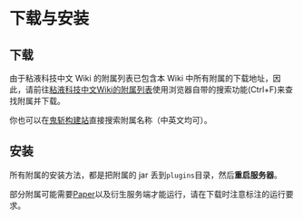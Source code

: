 # 下载与安装

## 下载

由于粘液科技中文 Wiki 的附属列表已包含本 Wiki 中所有附属的下载地址，因此，请前往[粘液科技中文Wiki的附属列表](https://slimefun-wiki.guizhanss.cn/Addons)使用浏览器自带的搜索功能(Ctrl+F)来查找附属并下载。

你也可以在[鬼斩构建站](https://builds.guizhanss.com/)直接搜索附属名称（中英文均可）。

## 安装

所有附属的安装方法，都是把附属的 jar 丢到`plugins`目录，然后**重启服务器**。

部分附属可能需要[Paper](https://papermc.io/downloads)以及衍生服务端才能运行，请在下载时注意标注的运行要求。
